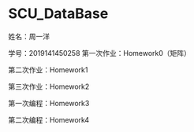 # SCU_DataBase

姓名：周一洋

学号：2019141450258
第一次作业：Homework0（矩阵）

第二次作业：Homework1

第三次作业：Homework2

第一次编程：Homework3

第二次编程：Homework4
